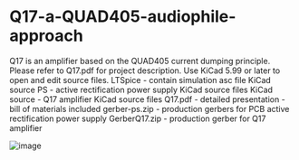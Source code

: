 # Q17-a-QUAD405-audiophile-approach
Q17 is an amplifier based on the QUAD405 current dumping principle.
Please refer to Q17.pdf for project description.
Use KiCad 5.99 or later to open and edit source files.
LTSpice - contain simulation asc file
KiCad source PS - active rectification power supply KiCad source files
KiCad source - Q17 amplifier KiCad source files
Q17.pdf - detailed presentation - bill of materials included
gerber-ps.zip - production gerbers for PCB active rectification power supply
GerberQ17.zip - production gerber for Q17 amplifier

![image](https://user-images.githubusercontent.com/22703498/129330605-c93fc8af-65c4-4e56-8a2d-c02d22d79e27.png)
